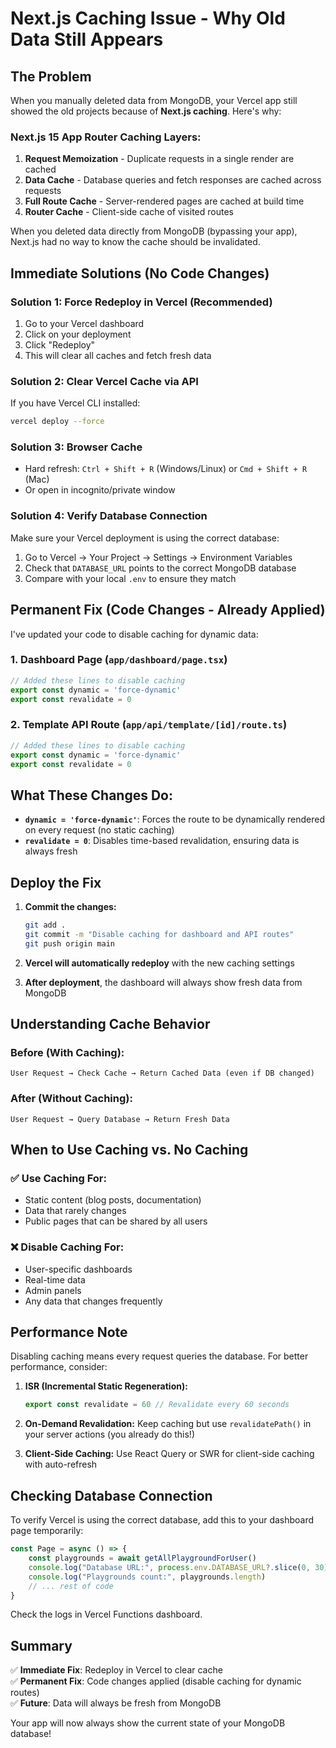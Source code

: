 # Next.js Caching Issue - Why Old Data Still Appears

## The Problem

When you manually deleted data from MongoDB, your Vercel app still showed the old projects because of **Next.js caching**. Here's why:

### Next.js 15 App Router Caching Layers:

1. **Request Memoization** - Duplicate requests in a single render are cached
2. **Data Cache** - Database queries and fetch responses are cached across requests
3. **Full Route Cache** - Server-rendered pages are cached at build time
4. **Router Cache** - Client-side cache of visited routes

When you deleted data directly from MongoDB (bypassing your app), Next.js had no way to know the cache should be invalidated.

## Immediate Solutions (No Code Changes)

### Solution 1: Force Redeploy in Vercel (Recommended)
1. Go to your Vercel dashboard
2. Click on your deployment
3. Click "Redeploy" 
4. This will clear all caches and fetch fresh data

### Solution 2: Clear Vercel Cache via API
If you have Vercel CLI installed:
```bash
vercel deploy --force
```

### Solution 3: Browser Cache
- Hard refresh: `Ctrl + Shift + R` (Windows/Linux) or `Cmd + Shift + R` (Mac)
- Or open in incognito/private window

### Solution 4: Verify Database Connection
Make sure your Vercel deployment is using the correct database:
1. Go to Vercel → Your Project → Settings → Environment Variables
2. Check that `DATABASE_URL` points to the correct MongoDB database
3. Compare with your local `.env` to ensure they match

## Permanent Fix (Code Changes - Already Applied)

I've updated your code to disable caching for dynamic data:

### 1. Dashboard Page (`app/dashboard/page.tsx`)
```typescript
// Added these lines to disable caching
export const dynamic = 'force-dynamic'
export const revalidate = 0
```

### 2. Template API Route (`app/api/template/[id]/route.ts`)
```typescript
// Added these lines to disable caching
export const dynamic = 'force-dynamic'
export const revalidate = 0
```

## What These Changes Do:

- **`dynamic = 'force-dynamic'`**: Forces the route to be dynamically rendered on every request (no static caching)
- **`revalidate = 0`**: Disables time-based revalidation, ensuring data is always fresh

## Deploy the Fix

1. **Commit the changes:**
   ```bash
   git add .
   git commit -m "Disable caching for dashboard and API routes"
   git push origin main
   ```

2. **Vercel will automatically redeploy** with the new caching settings

3. **After deployment**, the dashboard will always show fresh data from MongoDB

## Understanding Cache Behavior

### Before (With Caching):
```
User Request → Check Cache → Return Cached Data (even if DB changed)
```

### After (Without Caching):
```
User Request → Query Database → Return Fresh Data
```

## When to Use Caching vs. No Caching

### ✅ Use Caching For:
- Static content (blog posts, documentation)
- Data that rarely changes
- Public pages that can be shared by all users

### ❌ Disable Caching For:
- User-specific dashboards
- Real-time data
- Admin panels
- Any data that changes frequently

## Performance Note

Disabling caching means every request queries the database. For better performance, consider:

1. **ISR (Incremental Static Regeneration):**
   ```typescript
   export const revalidate = 60 // Revalidate every 60 seconds
   ```

2. **On-Demand Revalidation:**
   Keep caching but use `revalidatePath()` in your server actions (you already do this!)

3. **Client-Side Caching:**
   Use React Query or SWR for client-side caching with auto-refresh

## Checking Database Connection

To verify Vercel is using the correct database, add this to your dashboard page temporarily:

```typescript
const Page = async () => {
    const playgrounds = await getAllPlaygroundForUser()
    console.log("Database URL:", process.env.DATABASE_URL?.slice(0, 30) + "...")
    console.log("Playgrounds count:", playgrounds.length)
    // ... rest of code
}
```

Check the logs in Vercel Functions dashboard.

## Summary

✅ **Immediate Fix**: Redeploy in Vercel to clear cache  
✅ **Permanent Fix**: Code changes applied (disable caching for dynamic routes)  
✅ **Future**: Data will always be fresh from MongoDB  

Your app will now always show the current state of your MongoDB database!

